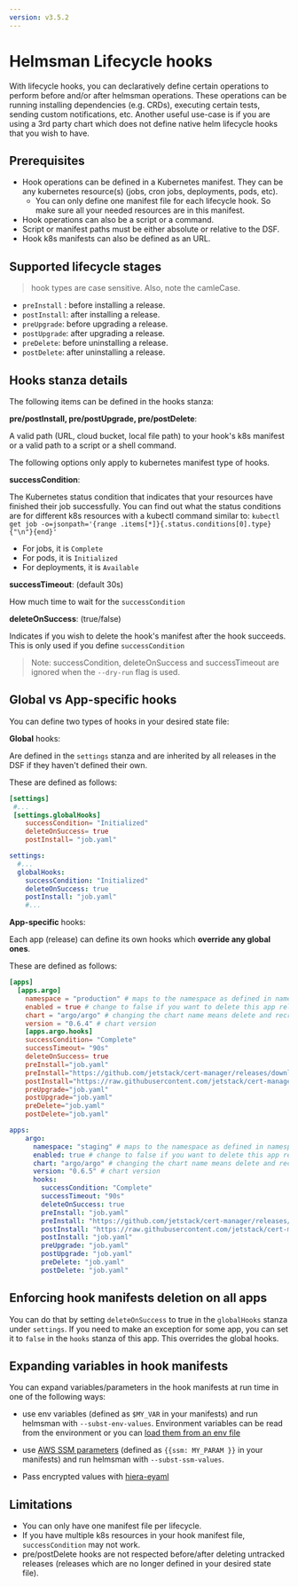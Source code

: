 ```yaml
---
version: v3.5.2
---
```


# Helmsman Lifecycle hooks

With lifecycle hooks, you can declaratively define certain operations to perform before and/or after helmsman operations.
These operations can be running installing dependencies (e.g. CRDs), executing certain tests, sending custom notifications, etc.
Another useful use-case is if you are using a 3rd party chart which does not define native helm lifecycle hooks that you wish to have.

## Prerequisites

- Hook operations can be defined in a Kubernetes manifest. They can be any kubernetes resource(s) (jobs, cron jobs, deployments, pods, etc).
  - You can only define one manifest file for each lifecycle hook. So make sure all your needed resources are in this manifest.
- Hook operations can also be a script or a command.
- Script or manifest paths must be either absolute or relative to the DSF.
- Hook k8s manifests can also be defined as an URL.

## Supported lifecycle stages

> hook types are case sensitive. Also, note the camleCase.

- `preInstall` : before installing a release.
- `postInstall`: after installing a release.
- `preUpgrade`: before upgrading a release.
- `postUpgrade`: after upgrading a release.
- `preDelete`: before uninstalling a release.
- `postDelete`: after uninstalling a release.

## Hooks stanza details

The following items can be defined in the hooks stanza:

**pre/postInstall, pre/postUpgrade, pre/postDelete**:

A valid path (URL, cloud bucket, local file path) to your hook's k8s manifest or a valid path to a script or a shell command.

The following options only apply to kubernetes manifest type of hooks.

**successCondition**:

The Kubernetes status condition that indicates that your resources have finished their job successfully. You can find out what the status conditions are for different k8s resources with a kubectl command similar to: `kubectl get job -o=jsonpath='{range .items[*]}{.status.conditions[0].type}{"\n"}{end}'`

- For jobs, it is `Complete`
- For pods, it is `Initialized`
- For deployments, it is `Available`

**successTimeout**: (default 30s)

How much time to wait for the `successCondition`

**deleteOnSuccess**: (true/false)

Indicates if you wish to delete the hook's manifest after the hook succeeds. This is only used if you define `successCondition`

> Note: successCondition, deleteOnSuccess and successTimeout are ignored when the `--dry-run` flag is used.

## Global vs App-specific hooks

You can define two types of hooks in your desired state file:

**Global** hooks:

Are defined in the `settings` stanza and are inherited by all releases in the DSF if they haven't defined their own.

These are defined as follows:

```toml
[settings]
 #...
 [settings.globalHooks]
    successCondition= "Initialized"
    deleteOnSuccess= true
    postInstall= "job.yaml"
```

```yaml
settings:
  #...
  globalHooks:
    successCondition: "Initialized"
    deleteOnSuccess: true
    postInstall: "job.yaml"
    #...
```

**App-specific** hooks:

Each app (release) can define its own hooks which **override any global ones**.

These are defined as follows:

```toml
[apps]
  [apps.argo]
    namespace = "production" # maps to the namespace as defined in namespaces above
    enabled = true # change to false if you want to delete this app release [default = false]
    chart = "argo/argo" # changing the chart name means delete and recreate this release
    version = "0.6.4" # chart version
    [apps.argo.hooks]
    successCondition= "Complete"
    successTimeout= "90s"
    deleteOnSuccess= true
    preInstall="job.yaml"
    preInstall="https://github.com/jetstack/cert-manager/releases/download/v0.14.0/cert-manager.crds.yaml"
    postInstall="https://raw.githubusercontent.com/jetstack/cert-manager/release-0.14/deploy/manifests/00-crds.yaml"
    preUpgrade="job.yaml"
    postUpgrade="job.yaml"
    preDelete="job.yaml"
    postDelete="job.yaml"
```

```yaml
apps:
    argo:
      namespace: "staging" # maps to the namespace as defined in namespaces above
      enabled: true # change to false if you want to delete this app release empty: false:
      chart: "argo/argo" # changing the chart name means delete and recreate this chart
      version: "0.6.5" # chart version
      hooks:
        successCondition: "Complete"
        successTimeout: "90s"
        deleteOnSuccess: true
        preInstall: "job.yaml"
        preInstall: "https://github.com/jetstack/cert-manager/releases/download/v0.14.0/cert-manager.crds.yaml"
        postInstall: "https://raw.githubusercontent.com/jetstack/cert-manager/release-0.14/deploy/manifests/00-crds.yaml"
        postInstall: "job.yaml"
        preUpgrade: "job.yaml"
        postUpgrade: "job.yaml"
        preDelete: "job.yaml"
        postDelete: "job.yaml"
```

## Enforcing hook manifests deletion on all apps

You can do that by setting `deleteOnSuccess` to true in the `globalHooks` stanza under `settings`. If you need to make an exception for some app, you can set it to `false` in the `hooks` stanza of this app. This overrides the global hooks.

## Expanding variables in hook manifests

You can expand variables/parameters in the hook manifests at run time in one of the following ways:

- use env variables (defined as `$MY_VAR` in your manifests) and run helmsman with `--subst-env-values`. Environment variables can be read from the environment or you can [load them from an env file](https://github.com/Praqma/helmsman/blob/master/docs/how_to/apps/secrets.md#passing-secrets-from-env-files)

- use [AWS SSM parameters](https://docs.aws.amazon.com/systems-manager/latest/userguide/systems-manager-parameter-store.html) (defined as `{{ssm: MY_PARAM }}` in your manifests) and run helmsman with `--subst-ssm-values`.

- Pass encrypted values with [hiera-eyaml](https://github.com/Praqma/helmsman/blob/master/docs/how_to/settings/use-hiera-eyaml-as-secrets-encryption.md)

## Limitations

- You can only have one manifest file per lifecycle.
- If you have multiple k8s resources in your hook manifest file, `successCondition` may not work.
- pre/postDelete hooks are not respected before/after deleting untracked releases (releases which are no longer defined in your desired state file).
